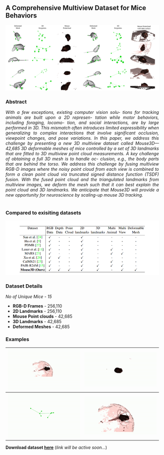 ## A Comprehensive Multiview Dataset for Mice Behaviors

![](Figure6-examples-small.png)

### Abstract
<div style="text-align: justify">
<i>With a few exceptions, existing computer vision solu-
tions for tracking animals are built upon a 2D represen-
tation while motor behaviors, including foraging, locomo-
tion, and social interactions, are by large performed in 3D.
This mismatch often introduces limited expressibility when
generalizing to complex interactions that involve significant
occlusion, viewpoint changes, and pose variations. In this
paper, we address this challenge by presenting a new 3D
multiview dataset called Mouse3D—42,685 3D deformable
meshes of mice controlled by a set of 3D landmarks that
are fitted to 3D multiview point cloud measurements. A
key challenge of obtaining a full 3D mesh is to handle oc-
clusion, e.g., the body parts that are behind the torso. We
address this challenge by fusing multiview RGB-D images
where the noisy point cloud from each view is combined
to form a clean point cloud via truncated signed distance
function (TSDF) fusion. With the fused point cloud and the
triangulated landmarks from multiview images, we deform
the mesh such that it can best explain the point cloud and
3D landmarks. We anticipate that Mouse3D will provide a
new opportunity for neuroscience by scaling-up mouse 3D
tracking.</i>
</div>
<br>


### Compared to exisiting datasets
![](table-large.png)

### Dataset Details

_No of Unique Mice - 15_

- **RGB-D Frames** - 256,110
- **2D Landmarks** - 256,110
- **Mouse Point clouds** - 42,685
-  **3D Landmarks** - 42,685
-  **Deformed Meshes** - 42,685

### Examples
| ![](mix-1.gif) | ![](mix-2.gif) |
| -------------- | -------------- |
| ![](mix-3.gif) | ![](mix-4.gif) |

**Download dataset [here](url)** (_link will be active soon..._)
